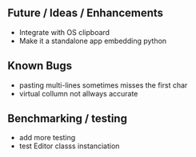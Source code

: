 Future / Ideas / Enhancements
-----------------------------

- Integrate with OS clipboard
- Make it a standalone app embedding python

Known Bugs
----------

- pasting multi-lines sometimes misses the first char 
- virtual collumn not allways accurate

Benchmarking / testing
----------------------

- add more testing
- test Editor classs instanciation
